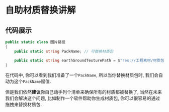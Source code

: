 # 自助材质替换讲解

## 代码展示

```csharp
public static class 图片路径
{
	public static string PackName; // 可替换材质包

	public static string earthGroundTexturePath = $"res://工程素材/材质包/{PackName}/tiles/earth_ground.png";
}
```

在代码中, 你可以看到我们准备了一个`PackName`, 所以当你替换材质包时, 我们会自动为这个`PackName`赋值.

但是我们依然**建议**你自己动手列个清单来确保所有的材质都被替换了, 当然在未来我们会解决这个问题, 比如制作一个软件帮助你生成材质包, 你可以很容易的通过拖拽来替换材质包.
